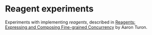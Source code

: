 <!--

   Copyright 2017 Daniel Urban and contributors listed in AUTHORS

   Licensed under the Apache License, Version 2.0 (the "License");
   you may not use this file except in compliance with the License.
   You may obtain a copy of the License at

       http://www.apache.org/licenses/LICENSE-2.0

   Unless required by applicable law or agreed to in writing, software
   distributed under the License is distributed on an "AS IS" BASIS,
   WITHOUT WARRANTIES OR CONDITIONS OF ANY KIND, either express or implied.
   See the License for the specific language governing permissions and
   limitations under the License.

--->

# Reagent experiments

Experiments with implementing *reagents*, described in
[Reagents: Expressing and Composing Fine-grained Concurrency](https://people.mpi-sws.org/~turon/reagents.pdf)
by Aaron Turon.
